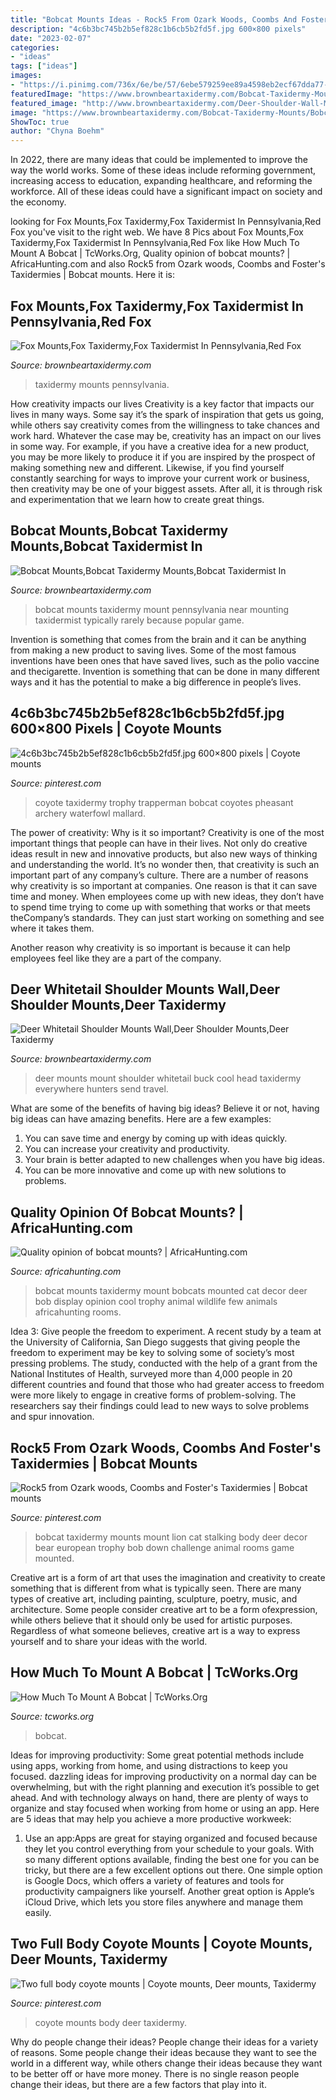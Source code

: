 ```yaml
---
title: "Bobcat Mounts Ideas - Rock5 From Ozark Woods, Coombs And Foster&#039;s Taxidermies"
description: "4c6b3bc745b2b5ef828c1b6cb5b2fd5f.jpg 600×800 pixels"
date: "2023-02-07"
categories:
- "ideas"
tags: ["ideas"]
images:
- "https://i.pinimg.com/736x/6e/be/57/6ebe579259ee89a4598eb2ecf67dda77--taxidermy-decor-bob-cat.jpg"
featuredImage: "https://www.brownbeartaxidermy.com/Bobcat-Taxidermy-Mounts/Bobcat-Taxidermy-Mount-Pennsylvania-Taxidermist-3-1024w-opt.jpg"
featured_image: "http://www.brownbeartaxidermy.com/Deer-Shoulder-Wall-Mounts/Deer-Shoulder-Mount-Buck-Drinking.jpg"
image: "https://www.brownbeartaxidermy.com/Bobcat-Taxidermy-Mounts/Bobcat-Taxidermy-Mount-Pennsylvania-Taxidermist-3-1024w-opt.jpg"
ShowToc: true
author: "Chyna Boehm"
---
```



In 2022, there are many ideas that could be implemented to improve the way the world works. Some of these ideas include reforming government, increasing access to education, expanding healthcare, and reforming the workforce. All of these ideas could have a significant impact on society and the economy.

	

		
looking for Fox Mounts,Fox Taxidermy,Fox Taxidermist In Pennsylvania,Red Fox you've visit to the right web. We have 8 Pics about Fox Mounts,Fox Taxidermy,Fox Taxidermist In Pennsylvania,Red Fox like How Much To Mount A Bobcat | TcWorks.Org, Quality opinion of bobcat mounts? | AfricaHunting.com and also Rock5 from Ozark woods, Coombs and Foster&#039;s Taxidermies | Bobcat mounts. Here it is:
		
    
## Fox Mounts,Fox Taxidermy,Fox Taxidermist In Pennsylvania,Red Fox

<img loading=lazy src="http://www.brownbeartaxidermy.com/Fox-Taxidermy-Mounts/Fox-Taxidermy-Shoulder-Mount-Pedestal.jpg" onerror="this.onerror=null;this.src='https://tse1.mm.bing.net/th?id=OIP.JWwxbU7dHqT3f0cix7iOWgHaJ3&amp;pid=15.1';" alt="Fox Mounts,Fox Taxidermy,Fox Taxidermist In Pennsylvania,Red Fox">

_Source: brownbeartaxidermy.com_

>taxidermy mounts pennsylvania. 

	

How creativity impacts our lives
Creativity is a key factor that impacts our lives in many ways. Some say it’s the spark of inspiration that gets us going, while others say creativity comes from the willingness to take chances and work hard. Whatever the case may be, creativity has an impact on our lives in some way. 
For example, if you have a creative idea for a new product, you may be more likely to produce it if you are inspired by the prospect of making something new and different. Likewise, if you find yourself constantly searching for ways to improve your current work or business, then creativity may be one of your biggest assets. After all, it is through risk and experimentation that we learn how to create great things.

    
## Bobcat Mounts,Bobcat Taxidermy Mounts,Bobcat Taxidermist In

<img loading=lazy src="https://www.brownbeartaxidermy.com/Bobcat-Taxidermy-Mounts/Bobcat-Taxidermy-Mount-Pennsylvania-Taxidermist-3-1024w-opt.jpg" onerror="this.onerror=null;this.src='https://tse1.mm.bing.net/th?id=OIP.NY8URryXLoYsmCHW9ykZ1gHaHF&amp;pid=15.1';" alt="Bobcat Mounts,Bobcat Taxidermy Mounts,Bobcat Taxidermist In">

_Source: brownbeartaxidermy.com_

>bobcat mounts taxidermy mount pennsylvania near mounting taxidermist typically rarely because popular game. 

	

Invention is something that comes from the brain and it can be anything from making a new product to saving lives. Some of the most famous inventions have been ones that have saved lives, such as the polio vaccine and thecigarette. Invention is something that can be done in many different ways and it has the potential to make a big difference in people’s lives.

    
## 4c6b3bc745b2b5ef828c1b6cb5b2fd5f.jpg 600×800 Pixels | Coyote Mounts

<img loading=lazy src="https://i.pinimg.com/originals/f1/45/20/f14520c79c66dffd0da5e5006b02c235.jpg" onerror="this.onerror=null;this.src='https://tse3.mm.bing.net/th?id=OIP.EQFMPTpsQTU9VuTMtjHbzwHaJ4&amp;pid=15.1';" alt="4c6b3bc745b2b5ef828c1b6cb5b2fd5f.jpg 600×800 pixels | Coyote mounts">

_Source: pinterest.com_

>coyote taxidermy trophy trapperman bobcat coyotes pheasant archery waterfowl mallard. 

	

The power of creativity: Why is it so important?
Creativity is one of the most important things that people can have in their lives. Not only do creative ideas result in new and innovative products, but also new ways of thinking and understanding the world. It’s no wonder then, that creativity is such an important part of any company’s culture.
There are a number of reasons why creativity is so important at companies. One reason is that it can save time and money. When employees come up with new ideas, they don’t have to spend time trying to come up with something that works or that meets theCompany’s standards. They can just start working on something and see where it takes them.

Another reason why creativity is so important is because it can help employees feel like they are a part of the company.

    
## Deer Whitetail Shoulder Mounts Wall,Deer Shoulder Mounts,Deer Taxidermy

<img loading=lazy src="http://www.brownbeartaxidermy.com/Deer-Shoulder-Wall-Mounts/Deer-Shoulder-Mount-Buck-Drinking.jpg" onerror="this.onerror=null;this.src='https://tse4.mm.bing.net/th?id=OIP.e5D9s_rQhrJPUtb4KoFQFQHaIt&amp;pid=15.1';" alt="Deer Whitetail Shoulder Mounts Wall,Deer Shoulder Mounts,Deer Taxidermy">

_Source: brownbeartaxidermy.com_

>deer mounts mount shoulder whitetail buck cool head taxidermy everywhere hunters send travel. 

	

What are some of the benefits of having big ideas?
Believe it or not, having big ideas can have amazing benefits. Here are a few examples: 
1. You can save time and energy by coming up with ideas quickly.
2. You can increase your creativity and productivity. 
3. Your brain is better adapted to new challenges when you have big ideas.
4. You can be more innovative and come up with new solutions to problems.

    
## Quality Opinion Of Bobcat Mounts? | AfricaHunting.com

<img loading=lazy src="https://www.africahunting.com/attachments/bobcattaxidermy882-jpg.173928/" onerror="this.onerror=null;this.src='https://tse2.mm.bing.net/th?id=OIP.zI6k8FyjPubEoBVHx1sMqQHaHa&amp;pid=15.1';" alt="Quality opinion of bobcat mounts? | AfricaHunting.com">

_Source: africahunting.com_

>bobcat mounts taxidermy mount bobcats mounted cat decor deer bob display opinion cool trophy animal wildlife few animals africahunting rooms. 

	

Idea 3: Give people the freedom to experiment.
A recent study by a team at the University of California, San Diego suggests that giving people the freedom to experiment may be key to solving some of society’s most pressing problems. The study, conducted with the help of a grant from the National Institutes of Health, surveyed more than 4,000 people in 20 different countries and found that those who had greater access to freedom were more likely to engage in creative forms of problem-solving. The researchers say their findings could lead to new ways to solve problems and spur innovation.

    
## Rock5 From Ozark Woods, Coombs And Foster&#039;s Taxidermies | Bobcat Mounts

<img loading=lazy src="https://i.pinimg.com/736x/6e/be/57/6ebe579259ee89a4598eb2ecf67dda77--taxidermy-decor-bob-cat.jpg" onerror="this.onerror=null;this.src='https://tse3.mm.bing.net/th?id=OIP.WqaKMDBrWQJ6yObI7JkWUAHaJ4&amp;pid=15.1';" alt="Rock5 from Ozark woods, Coombs and Foster&#039;s Taxidermies | Bobcat mounts">

_Source: pinterest.com_

>bobcat taxidermy mounts mount lion cat stalking body deer decor bear european trophy bob down challenge animal rooms game mounted. 

	

Creative art is a form of art that uses the imagination and creativity to create something that is different from what is typically seen. There are many types of creative art, including painting, sculpture, poetry, music, and architecture. Some people consider creative art to be a form ofexpression, while others believe that it should only be used for artistic purposes. Regardless of what someone believes, creative art is a way to express yourself and to share your ideas with the world.

    
## How Much To Mount A Bobcat | TcWorks.Org

<img loading=lazy src="https://www.archerytalk.com/vb/attachment.php?attachmentid=3777186&amp;d=1394133544&amp;thumb=1" onerror="this.onerror=null;this.src='https://tse3.mm.bing.net/th?id=OIP.1_o3HejE6PbrN3gx1Ljb3QHaEb&amp;pid=15.1';" alt="How Much To Mount A Bobcat | TcWorks.Org">

_Source: tcworks.org_

>bobcat. 

	

Ideas for improving productivity: Some great potential methods include using apps, working from home, and using distractions to keep you focused.
dazzling ideas for improving productivity on a normal day can be overwhelming, but with the right planning and execution it’s possible to get ahead. And with technology always on hand, there are plenty of ways to organize and stay focused when working from home or using an app. Here are 5 ideas that may help you achieve a more productive workweek:
1. Use an app:Apps are great for staying organized and focused because they let you control everything from your schedule to your goals. With so many different options available, finding the best one for you can be tricky, but there are a few excellent options out there. One simple option is Google Docs, which offers a variety of features and tools for productivity campaigners like yourself. Another great option is Apple’s iCloud Drive, which lets you store files anywhere and manage them easily.

    
## Two Full Body Coyote Mounts | Coyote Mounts, Deer Mounts, Taxidermy

<img loading=lazy src="https://i.pinimg.com/originals/75/39/cd/7539cda864bd570f8a4aecd26345e745.jpg" onerror="this.onerror=null;this.src='https://tse3.mm.bing.net/th?id=OIP.uhdI5-e8hSnkxwS-A4B7DAHaFj&amp;pid=15.1';" alt="Two full body coyote mounts | Coyote mounts, Deer mounts, Taxidermy">

_Source: pinterest.com_

>coyote mounts body deer taxidermy. 

	

Why do people change their ideas?
People change their ideas for a variety of reasons. Some people change their ideas because they want to see the world in a different way, while others change their ideas because they want to be better off or have more money. There is no single reason people change their ideas, but there are a few factors that play into it.

